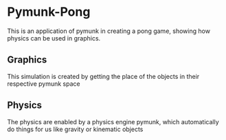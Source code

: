 # Pymunk-Pong
This is an application of pymunk in creating a pong game, showing how physics can be used in graphics.

## Graphics
This simulation is created by getting the place of the objects in their respective pymunk space

## Physics
The physics are enabled by a physics engine pymunk, which automatically do things for us like gravity or kinematic objects
